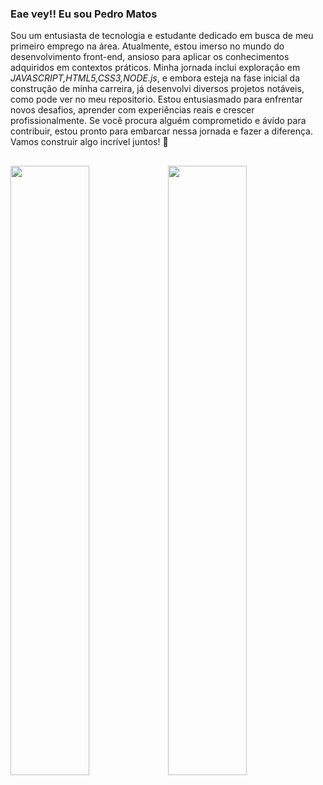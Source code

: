 ### Eae vey!! Eu sou Pedro Matos 

Sou um entusiasta de tecnologia e estudante dedicado em busca de meu primeiro emprego na área. Atualmente, estou imerso no mundo do desenvolvimento front-end, ansioso para aplicar os conhecimentos adquiridos em contextos práticos. Minha jornada inclui exploração em *JAVASCRIPT,HTML5,CSS3,NODE.js*, e embora esteja na fase inicial da construção de minha carreira, já desenvolvi diversos projetos notáveis, como pode ver no meu repositorio. Estou entusiasmado para enfrentar novos desafios, aprender com experiências reais e crescer profissionalmente. Se você procura alguém comprometido e ávido para contribuir, estou pronto para embarcar nessa jornada e fazer a diferença. Vamos construir algo incrível juntos! 🚀

##


<div>
 <img width="50%" src="https://github-readme-stats.vercel.app/api?username=pedrodabahia&theme=shadow_green&show_icons=true"><img width="50%" src="https://github-readme-stats.vercel.app/api/top-langs/?username=pedrodabahia&layout=compact&theme=shadow_green">
</div>
